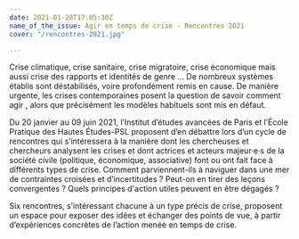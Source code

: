 ```yaml
---
date: 2021-01-28T17:05:30Z
name_of_the_issue: Agir en temps de crise - Rencontres 2021
cover: "/rencontres-2021.jpg"

---
```

Crise climatique, crise sanitaire, crise migratoire, crise économique mais aussi crise des rapports et identités de genre … De nombreux systèmes établis sont déstabilisés, voire profondément remis en cause. De manière urgente, les crises contemporaines posent la question de savoir comment agir , alors que précisément les modèles habituels sont mis en défaut.

Du 20 janvier au 09 juin 2021, l’Institut d’études avancées de Paris et l’École Pratique des Hautes Études-PSL proposent d’en débattre lors d’un cycle de rencontres qui s’intéressera à la manière dont les chercheuses et chercheurs analysent les crises et dont actrices et acteurs majeur·e·s de la société civile (politique, économique, associative) font ou ont fait face à différents types de crise. Comment parviennent-ils à naviguer dans une mer de contraintes croisées et d’incertitudes ? Peut-on en tirer des leçons convergentes ? Quels principes d'action utiles peuvent en être dégagés ?

Six rencontres, s’intéressant chacune à un type précis de crise, proposent un espace pour exposer des idées et échanger des points de vue, à partir d’expériences concrètes de l’action menée en temps de crise.